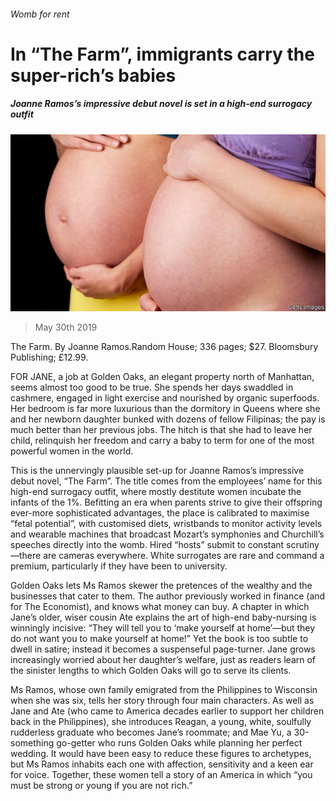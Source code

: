 ###### Womb for rent

# In “The Farm”, immigrants carry the super-rich’s babies 

##### Joanne Ramos’s impressive debut novel is set in a high-end surrogacy outfit 

![image](images/20190601_BKP007_0.jpg) 

> May 30th 2019 

The Farm. By Joanne Ramos.Random House; 336 pages; $27. Bloomsbury Publishing; £12.99. 

FOR JANE, a job at Golden Oaks, an elegant property north of Manhattan, seems almost too good to be true. She spends her days swaddled in cashmere, engaged in light exercise and nourished by organic superfoods. Her bedroom is far more luxurious than the dormitory in Queens where she and her newborn daughter bunked with dozens of fellow Filipinas; the pay is much better than her previous jobs. The hitch is that she had to leave her child, relinquish her freedom and carry a baby to term for one of the most powerful women in the world. 

This is the unnervingly plausible set-up for Joanne Ramos’s impressive debut novel, “The Farm”. The title comes from the employees’ name for this high-end surrogacy outfit, where mostly destitute women incubate the infants of the 1%. Befitting an era when parents strive to give their offspring ever-more sophisticated advantages, the place is calibrated to maximise “fetal potential”, with customised diets, wristbands to monitor activity levels and wearable machines that broadcast Mozart’s symphonies and Churchill’s speeches directly into the womb. Hired “hosts” submit to constant scrutiny—there are cameras everywhere. White surrogates are rare and command a premium, particularly if they have been to university. 

Golden Oaks lets Ms Ramos skewer the pretences of the wealthy and the businesses that cater to them. The author previously worked in finance (and for The Economist), and knows what money can buy. A chapter in which Jane’s older, wiser cousin Ate explains the art of high-end baby-nursing is winningly incisive: “They will tell you to ‘make yourself at home’—but they do not want you to make yourself at home!” Yet the book is too subtle to dwell in satire; instead it becomes a suspenseful page-turner. Jane grows increasingly worried about her daughter’s welfare, just as readers learn of the sinister lengths to which Golden Oaks will go to serve its clients. 

Ms Ramos, whose own family emigrated from the Philippines to Wisconsin when she was six, tells her story through four main characters. As well as Jane and Ate (who came to America decades earlier to support her children back in the Philippines), she introduces Reagan, a young, white, soulfully rudderless graduate who becomes Jane’s roommate; and Mae Yu, a 30-something go-getter who runs Golden Oaks while planning her perfect wedding. It would have been easy to reduce these figures to archetypes, but Ms Ramos inhabits each one with affection, sensitivity and a keen ear for voice. Together, these women tell a story of an America in which “you must be strong or young if you are not rich.” 


